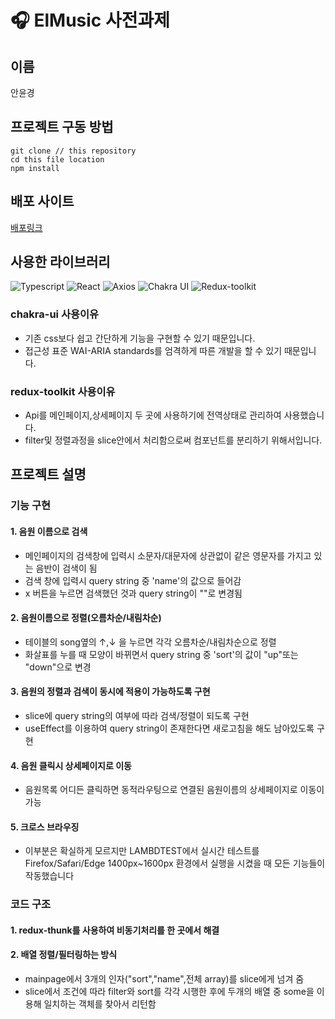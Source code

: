 # 🎧 ElMusic 사전과제

## 이름

안윤경

## 프로젝트 구동 방법

```
git clone // this repository
cd this file location
npm install
```

## 배포 사이트

[배포링크](project-task-jo48tgte2-skyhanull.vercel.app)

## 사용한 라이브러리

<p>
<img alt="Typescript" src="https://img.shields.io/badge/Typescript-v4.9.5-3178C6?style=plastic&logoColor=white%22/%3E"/>
<img alt="React" src="https://img.shields.io/badge/React-v18.2.0-61DAFB?style=plastic&logo=react&logoColor=white"/>
<img alt="Axios" src="https://img.shields.io/badge/axios-v1.3.5-5A29E4?style=plastic&logo=axios&logoColor=white"/>
<img alt="Chakra UI" src="https://img.shields.io/badge/Chakra UI-v2.5.5-319795?style=plastic&logo=Chakra UI&logoColor=white"/>
<img alt="Redux-toolkit" src="https://img.shields.io/badge/Redux-v8.0.5-764ABC?style=plastic&logo=Redux-toolkit&logoColor=white"/>
</p>

### chakra-ui 사용이유

- 기존 css보다 쉽고 간단하게 기능을 구현할 수 있기 때문입니다.
- 접근성 표준 WAI-ARIA standards를 엄격하게 따른 개발을 할 수 있기 때문입니다.

### redux-toolkit 사용이유

- Api를 메인페이지,상세페이지 두 곳에 사용하기에 전역상태로 관리하여 사용했습니다.
- filter및 정렬과정을 slice안에서 처리함으로써 컴포넌트를 분리하기 위해서입니다.

## 프로젝트 설명

### 기능 구현

#### 1. 음원 이름으로 검색

- 메인페이지의 검색창에 입력시 소문자/대문자에 상관없이 같은 영문자를 가지고 있는 음반이 검색이 됨
- 검색 창에 입력시 query string 중 'name'의 값으로 들어감
- x 버튼을 누르면 검색했던 것과 query string이 ""로 변경됨

#### 2. 음원이름으로 정렬(오름차순/내림차순)

- 테이블의 song옆의 ↑,↓ 을 누르면 각각 오름차순/내림차순으로 정렬
- 화살표를 누를 때 모양이 바뀌면서 query string 중 'sort'의 값이 "up"또는 "down"으로 변경

#### 3. 음원의 정렬과 검색이 동시에 적용이 가능하도록 구현

- slice에 query string의 여부에 따라 검색/정렬이 되도록 구현
- useEffect를 이용하여 query string이 존재한다면 새로고침을 해도 남아있도록 구현

#### 4. 음원 클릭시 상세페이지로 이동

- 음원목록 어디든 클릭하면 동적라우팅으로 연결된 음원이름의 상세페이지로 이동이 가능

#### 5. 크로스 브라우징

- 이부분은 확실하게 모르지만 LAMBDTEST에서 실시간 테스트를 Firefox/Safari/Edge 1400px~1600px 환경에서 실행을 시켰을 때 모든 기능들이 작동했습니다

### 코드 구조

#### 1. redux-thunk를 사용하여 비동기처리를 한 곳에서 해결

#### 2. 배열 정렬/필터링하는 방식

- mainpage에서 3개의 인자("sort","name",전체 array)를 slice에게 넘겨 줌
- slice에서 조건에 따라 filter와 sort를 각각 시행한 후에 두개의 배열 중 some을 이용해 일치하는 객체를 찾아서 리턴함
